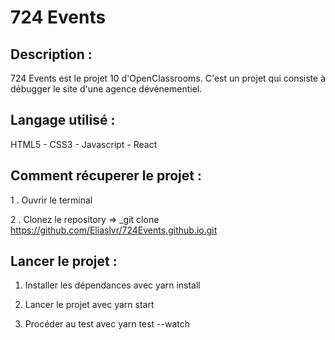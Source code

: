 # 724 Events

## Description :

724 Events est le projet 10 d'OpenClassrooms. C'est un projet qui consiste à débugger le site d'une agence dévénementiel.

## Langage utilisé : 

HTML5 - CSS3 - Javascript - React

## Comment récuperer le projet :

1 . Ouvrir le terminal

2 . Clonez le repository => _git clone https://github.com/Eliaslvr/724Events.github.io.git

## Lancer le projet :

1. Installer les dépendances avec yarn install

2. Lancer le projet avec yarn start

3. Procéder au test avec yarn test --watch

